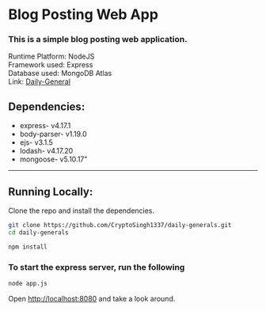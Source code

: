 # Blog Posting Web App
### This is a simple blog posting web application.

Runtime Platform: NodeJS<br>
Framework used: Express<br>
Database used: MongoDB Atlas<br>
Link: <a href="https://daily-general.herokuapp.com/">Daily-General</a>

## Dependencies:
<ul>
    <li>express-         v4.17.1</li>
    <li>body-parser-     v1.19.0</li>
    <li>ejs-             v3.1.5</li>
    <li>lodash-          v4.17.20</li>
    <li>mongoose-        v5.10.17"</li>
</ul>

---

## Running Locally:

Clone the repo and install the dependencies.

```bash
git clone https://github.com/CryptoSingh1337/daily-generals.git
cd daily-generals
```

```bash
npm install
```

### To start the express server, run the following

```bash
node app.js
```

Open [http://localhost:8080](http://localhost:8080) and take a look around.